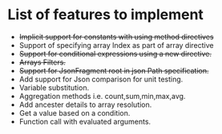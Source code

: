 # List of features to implement

* <del>Implicit support for constants with using method directives</del>  
* Support of specifying array Index as part of array directive
* <del>Support for conditional expressions using a new directive.</del>
* <del>Arrays Filters.</del>
* <del>Support for JsonFragment root in json Path specification.</del>
* Add support for Json comparison for unit testing.
* Variable substitution.
* Aggregation methods i.e. count,sum,min,max,avg.
* Add ancester details to array resolution.
* Get a value based on a condition.
* Function call with evaluated arguments.
